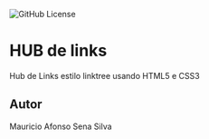 ![GitHub License](https://img.shields.io/github/license/Mauri902/hub-links?style=social)

# HUB de links
Hub de Links estilo linktree usando HTML5 e CSS3
## Autor
Mauricio Afonso Sena Silva

